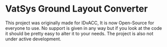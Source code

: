 # VatSys Ground Layout Converter

This project was originally made for IDvACC, It is now Open-Source for everyone to use. No support is given in any way but if you look at the code it should be pretty easy to alter it to your needs. The project is also not under active development.
